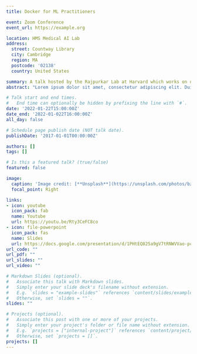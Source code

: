 ```yaml
---
title: Docker for ML Practitioners

event: Zoom Conference
event_url: https://example.org

location: HMS Medical AI Lab
address:
  street: Countway Library
  city: Cambridge
  region: MA
  postcode: '02138'
  country: United States

summary: A talk hosted by the Rajpurkar Lab at Harvard which works on developing medical AI. Chenwei Wu on Docker for ML Practitioners
abstract: "Lorem ipsum dolor sit amet, consectetur adipiscing elit. Duis posuere tellusac convallis placerat. Proin tincidunt magna sed ex sollicitudin condimentum. Sed ac faucibus dolor, scelerisque sollicitudin nisi. Cras purus urna, suscipit quis sapien eu, pulvinar tempor diam."

# Talk start and end times.
#   End time can optionally be hidden by prefixing the line with `#`.
date: '2022-01-22T15:00:00Z'
date_end: '2022-01-022T16:00:00Z'
all_day: false

# Schedule page publish date (NOT talk date).
publishDate: '2017-01-01T00:00:00Z'

authors: []
tags: []

# Is this a featured talk? (true/false)
featured: false

image:
  caption: 'Image credit: [**Unsplash**](https://unsplash.com/photos/bzdhc5b3Bxs)'
  focal_point: Right

links:
- icon: youtube
  icon_pack: fab
  name: Youtube
  url: https://youtu.be/Rty3CeFC8co
- icon: file-powerpoint
  icon_pack: fas
  name: Slides
  url: https://docs.google.com/presentation/d/1PHtEQ825a9gV7tRNWVVao-pcgE7LZJqmJcmgltD_oWo/edit?usp=sharing
url_code: ""
url_pdf: ""
url_slides: ""
url_video: ""

# Markdown Slides (optional).
#   Associate this talk with Markdown slides.
#   Simply enter your slide deck's filename without extension.
#   E.g. `slides = "example-slides"` references `content/slides/example-slides.md`.
#   Otherwise, set `slides = ""`.
slides: ""

# Projects (optional).
#   Associate this post with one or more of your projects.
#   Simply enter your project's folder or file name without extension.
#   E.g. `projects = ["internal-project"]` references `content/project/deep-learning/index.md`.
#   Otherwise, set `projects = []`.
projects: []
---
```

